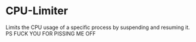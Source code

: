 # CPU-Limiter
Limits the CPU usage of a specific process by suspending and resuming it. PS FUCK YOU FOR PISSING ME OFF
